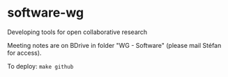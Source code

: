 software-wg
===========

Developing tools for open collaborative research

Meeting notes are on BDrive in folder "WG - Software" (please mail Stéfan <stefanv at berkeley> for access).

To deploy: `make github`
